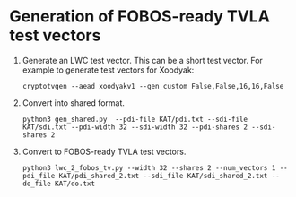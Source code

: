 # Generation of FOBOS-ready TVLA test vectors

1. Generate an LWC test vector. This can be a short test vector. For example to generate test vectors for Xoodyak:

    ```
    cryptotvgen --aead xoodyakv1 --gen_custom False,False,16,16,False
    ```
2. Convert into shared format.

    ```
    python3 gen_shared.py  --pdi-file KAT/pdi.txt --sdi-file KAT/sdi.txt --pdi-width 32 --sdi-width 32 --pdi-shares 2 --sdi-shares 2
    ```
3. Convert to FOBOS-ready TVLA test vectors.

    ```
    python3 lwc_2_fobos_tv.py --width 32 --shares 2 --num_vectors 1 --pdi_file KAT/pdi_shared_2.txt --sdi_file KAT/sdi_shared_2.txt --do_file KAT/do.txt
    ```
